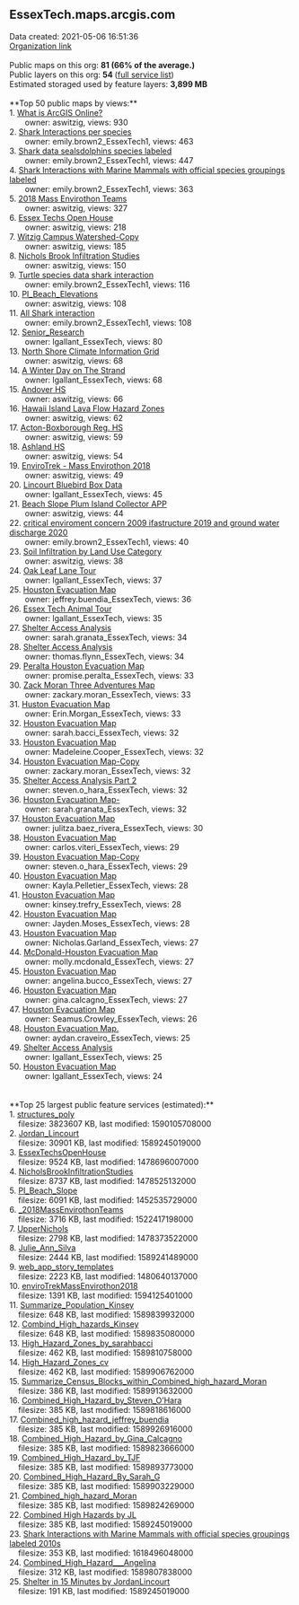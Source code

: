 <h2>EssexTech.maps.arcgis.com</h2> Data created: 2021-05-06 16:51:36 <br /><a target='new' href='https://EssexTech.maps.arcgis.com'>Organization link</a><br /><br />Public maps on this org: <b>81 (66% of the average.)</b><br />Public layers on this org: <b>54 </b>(<a target='new' href='https://services.arcgis.com/j3XyL7q71MtmDk0l/ArcGIS/rest/services'>full service list</a>)<br />Estimated storaged used by feature layers: <b>3,899 MB</b><br /><br />**Top 50 public maps by views:**<br />  1. <a target='new' href='https://www.arcgis.com/home/item.html?id=4533ef313f904084a683e16f1347cd73'>What is ArcGIS Online?</a> <br />  &nbsp;&nbsp;&nbsp;&nbsp; &nbsp;&nbsp;owner: aswitzig, views: 930<br />  2. <a target='new' href='https://www.arcgis.com/home/item.html?id=695bcb8603d54e8083b17a2f27ddd25c'>Shark Interactions per species</a> <br />  &nbsp;&nbsp;&nbsp;&nbsp; &nbsp;&nbsp;owner: emily.brown2_EssexTech1, views: 463<br />  3. <a target='new' href='https://www.arcgis.com/home/item.html?id=afc4b8ad1d4c4bf2b5a0a0a468ca9659'>Shark data sealsdolphins species labeled</a> <br />  &nbsp;&nbsp;&nbsp;&nbsp; &nbsp;&nbsp;owner: emily.brown2_EssexTech1, views: 447<br />  4. <a target='new' href='https://www.arcgis.com/home/item.html?id=af5eee8346454be19a13f2e1038c1af1'>Shark Interactions with Marine Mammals with official species groupings labeled</a> <br />  &nbsp;&nbsp;&nbsp;&nbsp; &nbsp;&nbsp;owner: emily.brown2_EssexTech1, views: 363<br />  5. <a target='new' href='https://www.arcgis.com/home/item.html?id=6c4797ad6fd54bc588ca5c3701625500'>2018 Mass Envirothon Teams</a> <br />  &nbsp;&nbsp;&nbsp;&nbsp; &nbsp;&nbsp;owner: aswitzig, views: 327<br />  6. <a target='new' href='https://www.arcgis.com/home/item.html?id=59b6796d6d4e445f8ea8eb4e905eb3e8'> Essex Techs Open House</a> <br />  &nbsp;&nbsp;&nbsp;&nbsp; &nbsp;&nbsp;owner: aswitzig, views: 218<br />  7. <a target='new' href='https://www.arcgis.com/home/item.html?id=16c4820636584a768dbd4a3f15c45840'>Witzig Campus Watershed-Copy</a> <br />  &nbsp;&nbsp;&nbsp;&nbsp; &nbsp;&nbsp;owner: aswitzig, views: 185<br />  8. <a target='new' href='https://www.arcgis.com/home/item.html?id=fea376fb505d46dd844b7b1c925a9455'>Nichols Brook Infiltration Studies</a> <br />  &nbsp;&nbsp;&nbsp;&nbsp; &nbsp;&nbsp;owner: aswitzig, views: 150<br />  9. <a target='new' href='https://www.arcgis.com/home/item.html?id=2c84f97d7f104932bf808b8e4e7decce'>Turtle species data shark interaction</a> <br />  &nbsp;&nbsp;&nbsp;&nbsp; &nbsp;&nbsp;owner: emily.brown2_EssexTech1, views: 116<br />  10. <a target='new' href='https://www.arcgis.com/home/item.html?id=12a679a34abd4b7bac7c3e932a78feee'>PI_Beach_Elevations</a> <br />  &nbsp;&nbsp;&nbsp;&nbsp; &nbsp;&nbsp;owner: aswitzig, views: 108<br />  11. <a target='new' href='https://www.arcgis.com/home/item.html?id=4686f3dbc88848de82ee8c0d1b926fb4'>All Shark interaction</a> <br />  &nbsp;&nbsp;&nbsp;&nbsp; &nbsp;&nbsp;owner: emily.brown2_EssexTech1, views: 108<br />  12. <a target='new' href='https://www.arcgis.com/home/item.html?id=d66ea16908b2489a8063db43289dd0d0'>Senior_Research</a> <br />  &nbsp;&nbsp;&nbsp;&nbsp; &nbsp;&nbsp;owner: lgallant_EssexTech, views: 80<br />  13. <a target='new' href='https://www.arcgis.com/home/item.html?id=c61745e7955245d8adfb57a9f3a2581e'>North Shore Climate Information Grid</a> <br />  &nbsp;&nbsp;&nbsp;&nbsp; &nbsp;&nbsp;owner: aswitzig, views: 68<br />  14. <a target='new' href='https://www.arcgis.com/home/item.html?id=488f5ce5df2a48ed967bdeb11c5bf7ab'>A Winter Day on The Strand</a> <br />  &nbsp;&nbsp;&nbsp;&nbsp; &nbsp;&nbsp;owner: lgallant_EssexTech, views: 68<br />  15. <a target='new' href='https://www.arcgis.com/home/item.html?id=224afa2b676c442996a024919d57eb82'>Andover HS</a> <br />  &nbsp;&nbsp;&nbsp;&nbsp; &nbsp;&nbsp;owner: aswitzig, views: 66<br />  16. <a target='new' href='https://www.arcgis.com/home/item.html?id=da994c24b8d744c587f056afc1d6c047'>Hawaii Island Lava Flow Hazard Zones</a> <br />  &nbsp;&nbsp;&nbsp;&nbsp; &nbsp;&nbsp;owner: aswitzig, views: 62<br />  17. <a target='new' href='https://www.arcgis.com/home/item.html?id=53d2938bbcf64d03839a6f9334d2791e'>Acton-Boxborough Reg. HS</a> <br />  &nbsp;&nbsp;&nbsp;&nbsp; &nbsp;&nbsp;owner: aswitzig, views: 59<br />  18. <a target='new' href='https://www.arcgis.com/home/item.html?id=2d9f97dd8ce44bf990b0aee0d2148d25'>Ashland HS</a> <br />  &nbsp;&nbsp;&nbsp;&nbsp; &nbsp;&nbsp;owner: aswitzig, views: 54<br />  19. <a target='new' href='https://www.arcgis.com/home/item.html?id=70ac6f4149364380b1bbc0d495e3cbe4'>EnviroTrek - Mass Envirothon 2018</a> <br />  &nbsp;&nbsp;&nbsp;&nbsp; &nbsp;&nbsp;owner: aswitzig, views: 49<br />  20. <a target='new' href='https://www.arcgis.com/home/item.html?id=6cc118efb0f5460d9288341b46608cd0'>Lincourt Bluebird Box Data</a> <br />  &nbsp;&nbsp;&nbsp;&nbsp; &nbsp;&nbsp;owner: lgallant_EssexTech, views: 45<br />  21. <a target='new' href='https://www.arcgis.com/home/item.html?id=3bd415dc96d349c1a8961f9bae6ec6c2'>Beach Slope Plum Island Collector APP</a> <br />  &nbsp;&nbsp;&nbsp;&nbsp; &nbsp;&nbsp;owner: aswitzig, views: 44<br />  22. <a target='new' href='https://www.arcgis.com/home/item.html?id=58e6083fbc224572b69e1070dfedbf44'>critical enviroment concern 2009 ifastructure 2019 and ground water discharge 2020</a> <br />  &nbsp;&nbsp;&nbsp;&nbsp; &nbsp;&nbsp;owner: emily.brown2_EssexTech1, views: 40<br />  23. <a target='new' href='https://www.arcgis.com/home/item.html?id=8dd1b6eaaaab4a9383c530ab8a8a1cae'>Soil Infiltration by Land Use Category</a> <br />  &nbsp;&nbsp;&nbsp;&nbsp; &nbsp;&nbsp;owner: aswitzig, views: 38<br />  24. <a target='new' href='https://www.arcgis.com/home/item.html?id=d7ae84ac78b543008db423b875289c04'>Oak Leaf Lane Tour</a> <br />  &nbsp;&nbsp;&nbsp;&nbsp; &nbsp;&nbsp;owner: lgallant_EssexTech, views: 37<br />  25. <a target='new' href='https://www.arcgis.com/home/item.html?id=5409e43086714301958524d4ccf23d26'>Houston Evacuation Map</a> <br />  &nbsp;&nbsp;&nbsp;&nbsp; &nbsp;&nbsp;owner: jeffrey.buendia_EssexTech, views: 36<br />  26. <a target='new' href='https://www.arcgis.com/home/item.html?id=55442f3c69514c05ba18a855f44aa404'>Essex Tech Animal Tour</a> <br />  &nbsp;&nbsp;&nbsp;&nbsp; &nbsp;&nbsp;owner: lgallant_EssexTech, views: 35<br />  27. <a target='new' href='https://www.arcgis.com/home/item.html?id=29b08aa3b39c4e138b499feed5cea166'>Shelter Access Analysis</a> <br />  &nbsp;&nbsp;&nbsp;&nbsp; &nbsp;&nbsp;owner: sarah.granata_EssexTech, views: 34<br />  28. <a target='new' href='https://www.arcgis.com/home/item.html?id=acfcd7175e7c41999ca865f9b2f17e64'>Shelter Access Analysis</a> <br />  &nbsp;&nbsp;&nbsp;&nbsp; &nbsp;&nbsp;owner: thomas.flynn_EssexTech, views: 34<br />  29. <a target='new' href='https://www.arcgis.com/home/item.html?id=4411149dea83495b94ec74eb04b87b80'>Peralta Houston Evacuation Map</a> <br />  &nbsp;&nbsp;&nbsp;&nbsp; &nbsp;&nbsp;owner: promise.peralta_EssexTech, views: 33<br />  30. <a target='new' href='https://www.arcgis.com/home/item.html?id=e0c393f81bf84e40969c126b1f917a5f'>Zack Moran Three Adventures Map</a> <br />  &nbsp;&nbsp;&nbsp;&nbsp; &nbsp;&nbsp;owner: zackary.moran_EssexTech, views: 33<br />  31. <a target='new' href='https://www.arcgis.com/home/item.html?id=008b93217e45464d901304290859a583'>Huston Evacuation Map</a> <br />  &nbsp;&nbsp;&nbsp;&nbsp; &nbsp;&nbsp;owner: Erin.Morgan_EssexTech, views: 33<br />  32. <a target='new' href='https://www.arcgis.com/home/item.html?id=ef0132a39d2e47e087f05698e5edd743'>Houston Evacuation Map</a> <br />  &nbsp;&nbsp;&nbsp;&nbsp; &nbsp;&nbsp;owner: sarah.bacci_EssexTech, views: 32<br />  33. <a target='new' href='https://www.arcgis.com/home/item.html?id=28194b43330f48879014f119ac9b0fab'>Houston Evacuation Map</a> <br />  &nbsp;&nbsp;&nbsp;&nbsp; &nbsp;&nbsp;owner: Madeleine.Cooper_EssexTech, views: 32<br />  34. <a target='new' href='https://www.arcgis.com/home/item.html?id=6e2834e4caf2409ba0d03bf54c19a2f8'>Houston Evacuation Map-Copy</a> <br />  &nbsp;&nbsp;&nbsp;&nbsp; &nbsp;&nbsp;owner: zackary.moran_EssexTech, views: 32<br />  35. <a target='new' href='https://www.arcgis.com/home/item.html?id=70b991f3869e45f4a23530788c33adce'>Shelter Access Analysis Part 2</a> <br />  &nbsp;&nbsp;&nbsp;&nbsp; &nbsp;&nbsp;owner: steven.o_hara_EssexTech, views: 32<br />  36. <a target='new' href='https://www.arcgis.com/home/item.html?id=404fbaaf280a43868b8a1a920ebb8c16'>Houston Evacuation Map-</a> <br />  &nbsp;&nbsp;&nbsp;&nbsp; &nbsp;&nbsp;owner: sarah.granata_EssexTech, views: 32<br />  37. <a target='new' href='https://www.arcgis.com/home/item.html?id=5994f51601444f19aed887aeb68cb04e'>Houston Evacuation Map</a> <br />  &nbsp;&nbsp;&nbsp;&nbsp; &nbsp;&nbsp;owner: julitza.baez_rivera_EssexTech, views: 30<br />  38. <a target='new' href='https://www.arcgis.com/home/item.html?id=be44a82857d445e6a3fc3c42b1b09c43'>Houston Evacuation Map</a> <br />  &nbsp;&nbsp;&nbsp;&nbsp; &nbsp;&nbsp;owner: carlos.viteri_EssexTech, views: 29<br />  39. <a target='new' href='https://www.arcgis.com/home/item.html?id=64c5c7b67fda48a6ae12354d54dbcac6'>Houston Evacuation Map-Copy</a> <br />  &nbsp;&nbsp;&nbsp;&nbsp; &nbsp;&nbsp;owner: steven.o_hara_EssexTech, views: 29<br />  40. <a target='new' href='https://www.arcgis.com/home/item.html?id=e29dfa0ca88b4fe7a085712b8fafed05'>Houston Evacuation Map</a> <br />  &nbsp;&nbsp;&nbsp;&nbsp; &nbsp;&nbsp;owner: Kayla.Pelletier_EssexTech, views: 28<br />  41. <a target='new' href='https://www.arcgis.com/home/item.html?id=5e1320ddcf6d46f9a7b2e3ede75b131f'>Houston Evacuation Map</a> <br />  &nbsp;&nbsp;&nbsp;&nbsp; &nbsp;&nbsp;owner: kinsey.trefry_EssexTech, views: 28<br />  42. <a target='new' href='https://www.arcgis.com/home/item.html?id=d75d442f0a7344f5808d535048c14c9f'>Houston Evacuation Map</a> <br />  &nbsp;&nbsp;&nbsp;&nbsp; &nbsp;&nbsp;owner: Jayden.Moses_EssexTech, views: 28<br />  43. <a target='new' href='https://www.arcgis.com/home/item.html?id=97de9d54cbb543bf9920343e407d0d95'>Houston Evacuation Map</a> <br />  &nbsp;&nbsp;&nbsp;&nbsp; &nbsp;&nbsp;owner: Nicholas.Garland_EssexTech, views: 27<br />  44. <a target='new' href='https://www.arcgis.com/home/item.html?id=a5d49338ff9c425283e27b2c43dea079'>McDonald-Houston Evacuation Map</a> <br />  &nbsp;&nbsp;&nbsp;&nbsp; &nbsp;&nbsp;owner: molly.mcdonald_EssexTech, views: 27<br />  45. <a target='new' href='https://www.arcgis.com/home/item.html?id=2a1ec6ff2ddd46b3a434b4a61f2bc04e'>Houston Evacuation Map</a> <br />  &nbsp;&nbsp;&nbsp;&nbsp; &nbsp;&nbsp;owner: angelina.bucco_EssexTech, views: 27<br />  46. <a target='new' href='https://www.arcgis.com/home/item.html?id=96694cee326745daba80912c8120a94d'>Houston Evacuation Map</a> <br />  &nbsp;&nbsp;&nbsp;&nbsp; &nbsp;&nbsp;owner: gina.calcagno_EssexTech, views: 27<br />  47. <a target='new' href='https://www.arcgis.com/home/item.html?id=f763c0ca4446445c87f9a97332b8bd2f'>Houston Evacuation Map</a> <br />  &nbsp;&nbsp;&nbsp;&nbsp; &nbsp;&nbsp;owner: Seamus.Crowley_EssexTech, views: 26<br />  48. <a target='new' href='https://www.arcgis.com/home/item.html?id=ae3b11b833b04eae90678b0ca881214e'>Houston Evacuation Map.</a> <br />  &nbsp;&nbsp;&nbsp;&nbsp; &nbsp;&nbsp;owner: aydan.craveiro_EssexTech, views: 25<br />  49. <a target='new' href='https://www.arcgis.com/home/item.html?id=19a0a12853674c94bbad58e25e0cad87'>Shelter Access Analysis</a> <br />  &nbsp;&nbsp;&nbsp;&nbsp; &nbsp;&nbsp;owner: lgallant_EssexTech, views: 25<br />  50. <a target='new' href='https://www.arcgis.com/home/item.html?id=fbd6b7b35c8f45dcbb1422692ba58902'>Houston Evacuation Map</a> <br />  &nbsp;&nbsp;&nbsp;&nbsp; &nbsp;&nbsp;owner: lgallant_EssexTech, views: 24<br /><br /><br />**Top 25 largest public feature services (estimated):**<br /> 1. <a target='new' href='https://www.arcgis.com/home/item.html?id=f9231d60fad64d058094e5f7628feb1f'>structures_poly</a><br /> &nbsp;&nbsp;&nbsp;&nbsp;filesize: 3823607 KB, last modified: 1590105708000<br /> 2. <a target='new' href='https://www.arcgis.com/home/item.html?id=88c5524fbec14ad0b844db58ac57a232'>Jordan_Lincourt</a><br /> &nbsp;&nbsp;&nbsp;&nbsp;filesize: 30901 KB, last modified: 1589245019000<br /> 3. <a target='new' href='https://www.arcgis.com/home/item.html?id=d7e64a842cc041fe907d9d08930f37aa'>EssexTechsOpenHouse</a><br /> &nbsp;&nbsp;&nbsp;&nbsp;filesize: 9524 KB, last modified: 1478696007000<br /> 4. <a target='new' href='https://www.arcgis.com/home/item.html?id=d20862da997d45c8af4eb0e44709dbd2'>NicholsBrookInfiltrationStudies</a><br /> &nbsp;&nbsp;&nbsp;&nbsp;filesize: 8737 KB, last modified: 1478525132000<br /> 5. <a target='new' href='https://www.arcgis.com/home/item.html?id=b509281fcf6a41abb59c3d6575a8c0d8'>PI_Beach_Slope</a><br /> &nbsp;&nbsp;&nbsp;&nbsp;filesize: 6091 KB, last modified: 1452535729000<br /> 6. <a target='new' href='https://www.arcgis.com/home/item.html?id=480df5bb52754751a941bada100b5954'>_2018MassEnvirothonTeams</a><br /> &nbsp;&nbsp;&nbsp;&nbsp;filesize: 3716 KB, last modified: 1522417198000<br /> 7. <a target='new' href='https://www.arcgis.com/home/item.html?id=d1a850ba053744c6959e39dc09025d2b'>UpperNichols</a><br /> &nbsp;&nbsp;&nbsp;&nbsp;filesize: 2798 KB, last modified: 1478373522000<br /> 8. <a target='new' href='https://www.arcgis.com/home/item.html?id=ada0cf019f4d49dfbb4efe1dd76cff14'>Julie_Ann_Silva</a><br /> &nbsp;&nbsp;&nbsp;&nbsp;filesize: 2444 KB, last modified: 1589241489000<br /> 9. <a target='new' href='https://www.arcgis.com/home/item.html?id=235654197ba64758a77968dc6c6b625d'>web_app_story_templates</a><br /> &nbsp;&nbsp;&nbsp;&nbsp;filesize: 2223 KB, last modified: 1480640137000<br /> 10. <a target='new' href='https://www.arcgis.com/home/item.html?id=67355a46eb604e1d8fd939ab2a83bdc0'>enviroTrekMassEnvirothon2018</a><br /> &nbsp;&nbsp;&nbsp;&nbsp;filesize: 1391 KB, last modified: 1594125401000<br /> 11. <a target='new' href='https://www.arcgis.com/home/item.html?id=dd7cdf335ee14e65aca2642d34912823'>Summarize_Population_Kinsey</a><br /> &nbsp;&nbsp;&nbsp;&nbsp;filesize: 648 KB, last modified: 1589839932000<br /> 12. <a target='new' href='https://www.arcgis.com/home/item.html?id=1f2d6be22c2049e79953902c797dc12b'>Combind_High_hazards_Kinsey</a><br /> &nbsp;&nbsp;&nbsp;&nbsp;filesize: 648 KB, last modified: 1589835080000<br /> 13. <a target='new' href='https://www.arcgis.com/home/item.html?id=3d63ef5c411440cb9de6a575aa15c80c'>High_Hazard_Zones_by_sarahbacci</a><br /> &nbsp;&nbsp;&nbsp;&nbsp;filesize: 462 KB, last modified: 1589810758000<br /> 14. <a target='new' href='https://www.arcgis.com/home/item.html?id=6d4c77d26ef243a481947674d6775032'>High_Hazard_Zones_cv</a><br /> &nbsp;&nbsp;&nbsp;&nbsp;filesize: 462 KB, last modified: 1589906762000<br /> 15. <a target='new' href='https://www.arcgis.com/home/item.html?id=b0fb3c1f28524ce197a3032dbb44d120'>Summarize_Census_Blocks_within_Combined_high_hazard_Moran</a><br /> &nbsp;&nbsp;&nbsp;&nbsp;filesize: 386 KB, last modified: 1589913632000<br /> 16. <a target='new' href='https://www.arcgis.com/home/item.html?id=a5af43dc03a34c27baf07e6dd230d6ae'>Combined_High_Hazard_by_Steven_O’Hara</a><br /> &nbsp;&nbsp;&nbsp;&nbsp;filesize: 385 KB, last modified: 1589818616000<br /> 17. <a target='new' href='https://www.arcgis.com/home/item.html?id=56eee9f2ce8b4e9b9ca038783674363e'>Combined_high_hazard_jeffrey_buendia</a><br /> &nbsp;&nbsp;&nbsp;&nbsp;filesize: 385 KB, last modified: 1589926916000<br /> 18. <a target='new' href='https://www.arcgis.com/home/item.html?id=9b99e059a8b54a25b1f560a3e296cf7b'>Combined_High_Hazard_by_Gina_Calcagno</a><br /> &nbsp;&nbsp;&nbsp;&nbsp;filesize: 385 KB, last modified: 1589823666000<br /> 19. <a target='new' href='https://www.arcgis.com/home/item.html?id=33f8a3820b1644a7afea911d8d898858'>Combined_High_Hazard_by_TJF</a><br /> &nbsp;&nbsp;&nbsp;&nbsp;filesize: 385 KB, last modified: 1589893773000<br /> 20. <a target='new' href='https://www.arcgis.com/home/item.html?id=23083856012e41feb89ee31ca3bda975'>Combined_High_Hazard_By_Sarah_G</a><br /> &nbsp;&nbsp;&nbsp;&nbsp;filesize: 385 KB, last modified: 1589903229000<br /> 21. <a target='new' href='https://www.arcgis.com/home/item.html?id=7f0a5108639c4694a98776bd194645a0'>Combined_high_hazard_Moran</a><br /> &nbsp;&nbsp;&nbsp;&nbsp;filesize: 385 KB, last modified: 1589824269000<br /> 22. <a target='new' href='https://www.arcgis.com/home/item.html?id=8f0d036db29f42299e8a3e96dbdeec29'>Combined High Hazards by JL</a><br /> &nbsp;&nbsp;&nbsp;&nbsp;filesize: 385 KB, last modified: 1589245019000<br /> 23. <a target='new' href='https://www.arcgis.com/home/item.html?id=a09398f96e6849a4ad29e827f9771d95'>Shark Interactions with Marine Mammals with official species groupings labeled 2010s</a><br /> &nbsp;&nbsp;&nbsp;&nbsp;filesize: 353 KB, last modified: 1618496048000<br /> 24. <a target='new' href='https://www.arcgis.com/home/item.html?id=9aee493197d349e4b980d6087497359d'>Combined_High_Hazard___Angelina</a><br /> &nbsp;&nbsp;&nbsp;&nbsp;filesize: 312 KB, last modified: 1589807838000<br /> 25. <a target='new' href='https://www.arcgis.com/home/item.html?id=815ac72a7330414684eb384b39a276dd'>Shelter in 15 Minutes by JordanLincourt</a><br /> &nbsp;&nbsp;&nbsp;&nbsp;filesize: 191 KB, last modified: 1589245019000<br />